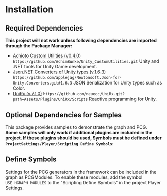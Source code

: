 # Installation
## Required Dependencies
**This project will not work unless following dependencies are imported through the Package Manager:**
- [Achioto Custom Utilities (v0.4.0)](https://github.com/AchimBunke/Unity_CustomUtilities.git) `https://github.com/AchimBunke/Unity_CustomUtilities.git` Unity and .NET tools for Unity Game development.
- [Json.NET Converters of Unity types (v.1.6.3)](https://github.com/applejag/Newtonsoft.Json-for-Unity.Converters.git#1.6.3) `https://github.com/applejag/Newtonsoft.Json-for-Unity.Converters.git#1.6.3` JSON Serialization for Unity types such as Color.
- [UniRx (v.7.1.0)](https://github.com/neuecc/UniRx.git?path=Assets/Plugins/UniRx/Scripts) `https://github.com/neuecc/UniRx.git?path=Assets/Plugins/UniRx/Scripts` Reactive programming for Unity.

## Optional Dependencies for Samples
This package provides samples to demonstrate the graph and PCG.  
**Some samples will only work if additional plugins are included in the project. If these plugins should be used, Symbols must be defined under `ProjectSettings/Player/Scripting Define Symbols`:**
## Define Symbols
Settings for the PCG generators in the framework can be included in the graph as PCGModules.
To enable these modules, add the symbol ```USE_HGRAPH_MODULES``` to the "Scripting Define Symbols" in the project Player Settings.
